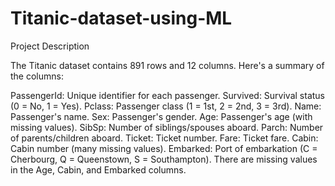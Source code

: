 # Titanic-dataset-using-ML
Project Description


The Titanic dataset contains 891 rows and 12 columns. Here's a summary of the columns:

PassengerId: Unique identifier for each passenger.
Survived: Survival status (0 = No, 1 = Yes).
Pclass: Passenger class (1 = 1st, 2 = 2nd, 3 = 3rd).
Name: Passenger's name.
Sex: Passenger's gender.
Age: Passenger's age (with missing values).
SibSp: Number of siblings/spouses aboard.
Parch: Number of parents/children aboard.
Ticket: Ticket number.
Fare: Ticket fare.
Cabin: Cabin number (many missing values).
Embarked: Port of embarkation (C = Cherbourg, Q = Queenstown, S = Southampton).
There are missing values in the Age, Cabin, and Embarked columns.
